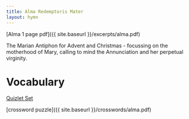 ```yaml
---
title: Alma Redemptoris Mater
layout: hymn
---
```



[Alma 1 page pdf]({{ site.baseurl }}/excerpts/alma.pdf)

The Marian Antiphon for Advent and Christmas - focussing on the motherhood of Mary, calling to mind the Annunciation and her perpetual virginity.

# Vocabulary

[Quizlet Set](https://quizlet.com/_2tdigl)

[crossword puzzle]({{ site.baseurl }}/crosswords/alma.pdf)

